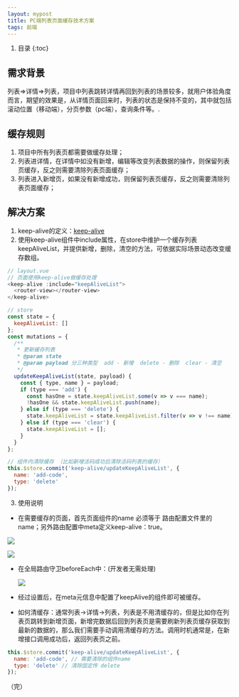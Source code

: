 ```yaml
---
layout: mypost
title: PC端列表页面缓存技术方案
tags: 前端
---
```


1. 目录
{:toc}

<!--more-->

## **需求背景**

列表=>详情=>列表，项目中列表跳转详情再回到列表的场景较多，就用户体验角度而言，期望的效果是，从详情页面回来时，列表的状态是保持不变的，其中就包括滚动位置（移动端），分页参数（pc端），查询条件等。.

## **缓存规则**

1. 项目中所有列表页都需要做缓存处理；
2. 列表进详情，在详情中如没有新增，编辑等改变列表数据的操作，则保留列表页缓存，反之则需要清除列表页面缓存；
3. 列表进入新增页，如果没有新增成功，则保留列表页缓存，反之则需要清除列表页面缓存；

## **解决方案**

1. keep-alive的定义：[keep-alive](https://cn.vuejs.org/v2/api/#keep-alive)
2. 使用keep-alive组件中include属性，在store中维护一个缓存列表 keepAliveList，并提供新增，删除，清空的方法，可依据实际场景动态改变缓存数组。

```JavaScript
// layout.vue
// 页面使用keep-alive做缓存处理
<keep-alive :include="keepAliveList">
  <router-view></router-view>
</keep-alive>

// store
const state = {
  keepAliveList: []
};
const mutations = {
  /**
   * 更新缓存列表
   * @param state
   * @param payload 分三种类型  add - 新增  delete - 删除  clear - 清空
   */
  updateKeepAliveList(state, payload) {
    const { type, name } = payload;
    if (type === 'add') {
      const hasOne = state.keepAliveList.some(v => v === name);
      !hasOne && state.keepAliveList.push(name);
    } else if (type === 'delete') {
      state.keepAliveList = state.keepAliveList.filter(v => v !== name);
    } else if (type === 'clear') {
      state.keepAliveList = [];
    }
  }
};

// 组件内清除缓存 （比如新增活码成功后清除活码列表的缓存）
this.$store.commit('keep-alive/updateKeepAliveList', {
  name: 'add-code',
  type: 'delete'
});
```

3. 使用说明
  - 在需要缓存的页面，首先页面组件的name 必须等于 路由配置文件里的name；另外路由配置中meta定义keep-alive：true。

  ![](https://secure2.wostatic.cn/static/9JUCPsxqSpW8ibpGJVkkbS/image.png)

  ![](https://secure2.wostatic.cn/static/mPkcLMkKrJdHs1sSK1xHVh/image.png)

- 在全局路由守卫beforeEach中：(开发者无需处理)

    ![](https://secure2.wostatic.cn/static/nNf7rmd6MGUV6mRCnbYsZj/image.png)
- 经过设置后，在meta元信息中配置了keepAlive的组件即可被缓存。
- 如何清缓存：通常列表->详情->列表，列表是不用清缓存的，但是比如你在列表页跳转到新增页面，新增完数据后回到列表页是需要刷新列表页缓存获取到最新的数据的，那么我们需要手动调用清缓存的方法。调用时机通常是，在新增接口调用成功后，返回列表页之前。

```JavaScript
this.$store.commit('keep-alive/updateKeepAliveList', {
  name: 'add-code', // 需要清除的组件name
  type: 'delete' // 清除固定传 delete
});
```





（完）

